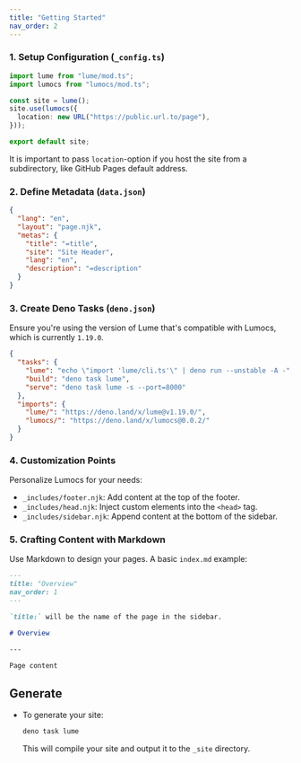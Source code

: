 ```yaml
---
title: "Getting Started"
nav_order: 2
---
```


### 1. Setup Configuration (`_config.ts`)

```typescript
import lume from "lume/mod.ts";
import lumocs from "lumocs/mod.ts";

const site = lume();
site.use(lumocs({
  location: new URL("https://public.url.to/page"),
}));

export default site;
```

It is important to pass `location`-option if you host the site from a
subdirectory, like GitHub Pages default address.

### 2. Define Metadata (`data.json`)

```json
{
  "lang": "en",
  "layout": "page.njk",
  "metas": {
    "title": "=title",
    "site": "Site Header",
    "lang": "en",
    "description": "=description"
  }
}
```

### 3. Create Deno Tasks (`deno.json`)

Ensure you're using the version of Lume that's compatible with Lumocs, which is
currently `1.19.0`.

```json
{
  "tasks": {
    "lume": "echo \"import 'lume/cli.ts'\" | deno run --unstable -A -",
    "build": "deno task lume",
    "serve": "deno task lume -s --port=8000"
  },
  "imports": {
    "lume/": "https://deno.land/x/lume@v1.19.0/",
    "lumocs/": "https://deno.land/x/lumocs@0.0.2/"
  }
}
```

### 4. Customization Points

Personalize Lumocs for your needs:

- `_includes/footer.njk`: Add content at the top of the footer.
- `_includes/head.njk`: Inject custom elements into the `<head>` tag.
- `_includes/sidebar.njk`: Append content at the bottom of the sidebar.

### 5. Crafting Content with Markdown

Use Markdown to design your pages. A basic `index.md` example:

```markdown
---
title: "Overview"
nav_order: 1
---

`title:` will be the name of the page in the sidebar.

# Overview

---

Page content
```

## Generate

- To generate your site:

  ```bash
  deno task lume
  ```

  This will compile your site and output it to the `_site` directory.
